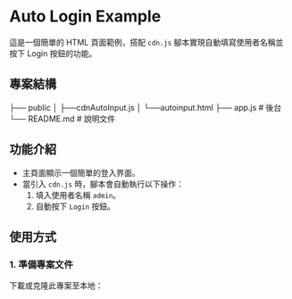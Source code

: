 # Auto Login Example

這是一個簡單的 HTML 頁面範例，搭配 `cdn.js` 腳本實現自動填寫使用者名稱並按下 Login 按鈕的功能。

## 專案結構

├── public
│ ├──cdnAutoInput.js
│ └──autoinput.html
├── app.js # 後台
└── README.md # 說明文件

## 功能介紹

- 主頁面顯示一個簡單的登入界面。
- 當引入 `cdn.js` 時，腳本會自動執行以下操作：
  1. 填入使用者名稱 `admin`。
  2. 自動按下 `Login` 按鈕。

## 使用方式

### 1. 準備專案文件

下載或克隆此專案至本地：
